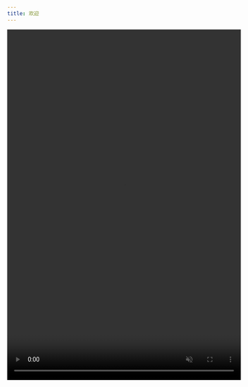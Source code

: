 ```yaml
---
title: 欢迎
---
```

<video width='544' height='816' autoplay loop muted controls>
<source src="./video/dog.mp4">
</video>